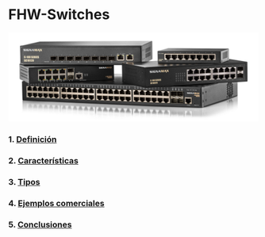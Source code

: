 # FHW-Switches

![Texto alternativo](/img/definicion.jpg)


### 1. [Definición](Definicion.md)
### 2. [Características](Caracteristicas.md)
### 3. [Tipos](Tipos.md)
### 4. [Ejemplos comerciales](Ejemplos_comerciales.md)
### 5. [Conclusiones](Conclusiones.md)
